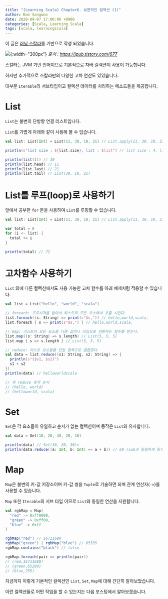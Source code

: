 ```yaml
---
title: "[Learning Scala] Chapter6. 보편적인 컬렉션 (1)"
author: Bae Sangwoo
date: 2020-09-07 17:00:00 +0900
categories: [Scala, Learning Scala]
tags: [scala, learningscala]
---
```



이 글은 [러닝 스칼라](https://jpub.tistory.com/677)를 기반으로 작성 되었습니다.

![](https://t1.daumcdn.net/cfile/tistory/27742D3D58F710DA32){:width="300px"}
*출처 : https://jpub.tistory.com/677*

스칼라는 JVM 기반 언어이므로 기본적으로 자바 컬렉션이 사용이 가능합니다. 

하지만 추가적으로 스칼라만의 다양한 고차 연산도 있있습니다.

대부분 `Iterable`의 서브타입이고 컬렉션 데이터를 처리하는 메소드들을 제공합니다.


# List

`List`는 불변의 단방향 연결 리스트입니다.

`List`를 가볍게 아래와 같이 사용해 볼 수 입습니다.

```scala
val list: List[Int] = List(11, 30, 10, 21) // List.apply(11, 30, 10, 21)

println(s"list size : ${list.size}, list : $list") // list size : 4, list : List(11, 30, 10, 21)

println(list(1)) // 30
println(list.head) // 11
println(list.last) // 21
println(list.tail) // List(30, 10, 21)
```


# List를 루프(loop)로 사용하기

앞에서 공부한 `for` 문을 사용하여 `List`를 루핑할 수 있습니다.

```scala
val list: List[Int] = List(11, 30, 10, 21) // List.apply(11, 30, 10, 21)

var total = 0
for (i <- list) {
  total += i
}

println(total) // 72
```


# 고차함수 사용하기

`List` 외에 다른 컬렉션에서도 사용 가능한 고차 함수를 아래 예제처럼 적용할 수 있습니다.

```scala
val list = List("hello", "world", "scala")

// foreach: 프로시저를 받아서 리스트의 모든 요소에서 호출 시킨다.
list.foreach((s: String) => print(s"$s,")) // hello,world,scala,
list.foreach { s => print(s"$s,") } // hello,world,scala,

// map: 리스트의 모든 요소을 다른 값이나 타입으로 전환하는 함수를 받는다.
list.map((s: String) => s.length) // List(5, 5, 5)
list.map { s => s.length } // List(5, 5, 5)

// reduce: 리스트 요소들를 단일 항목으로 결합한다.
val data = list.reduce((s1: String, s2: String) => {
  println(s"($s1, $s2)")
  s1 + s2
})
println(data) // helloworldscala

// 위 reduce 동작 순서
// (hello, world)
// (helloworld, scala)
```


# Set

`Set`은 각 요소들이 유일하고 순서가 없는 컬렉션이며 동작은 `List`와 유사합니다.

```scala
val data = Set(10, 20, 30, 20, 10)

println(data) // Set(10, 20, 30)=
println(data.reduce((a: Int, b: Int) => a + b)) // 60 (sum과 동일하게 동작)
```


# Map

`Map`은 불변의 키-값 저장소이며 키-값 쌍을 `Tuple`로 기술하면 되며 관계 연산자(`->`)를 사용할 수 있습니다.

`Map` 또한 `Iterable`의 서브 타입 이므로 `List`와 동일한 연산을 지원합니다.

```scala
val rgbMap = Map(
  "red" -> 0xff0000,
  "green" -> 0xff00,
  "blue" -> 0xff
)

rgbMap("red") // 16711680
rgbMap("green") | rgbMap("blue") // 65535
rgbMap.contains("black") // false

rgbMap.foreach(pair => println(pair))
// (red,16711680)
// (green,65280)
// (blue,255)
```

지금까지 이렇게 기본적인 컬렉션인 `List`, `Set`, `Map`에 대해 간단히 알아보았습니다.

이런 컬렉션들로 어떤 작업을 할 수 있는지는 다음 포스팅에서 알아보겠습니다.

